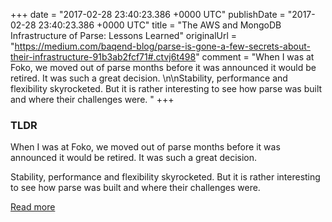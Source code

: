 +++
date = "2017-02-28 23:40:23.386 +0000 UTC"
publishDate = "2017-02-28 23:40:23.386 +0000 UTC"
title = "The AWS and MongoDB Infrastructure of Parse: Lessons Learned"
originalUrl = "https://medium.com/baqend-blog/parse-is-gone-a-few-secrets-about-their-infrastructure-91b3ab2fcf71#.ctvj6t498"
comment = "When  I was at Foko, we moved out of parse months before it was announced it would be retired. It was such a great decision. \n\nStability, performance and flexibility skyrocketed. But it is rather interesting to see how parse was built and where their challenges were. "
+++

### TLDR

When  I was at Foko, we moved out of parse months before it was announced it would be retired. It was such a great decision.

Stability, performance and flexibility skyrocketed. But it is rather interesting to see how parse was built and where their challenges were.

[Read more](https://medium.com/baqend-blog/parse-is-gone-a-few-secrets-about-their-infrastructure-91b3ab2fcf71#.ctvj6t498)
